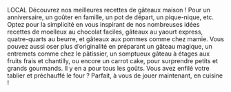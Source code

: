 LOCAL 
Découvrez nos meilleures recettes de gâteaux maison ! Pour un anniversaire, un goûter en famille, un pot de départ, un pique-nique, etc. Optez pour la simplicité en vous inspirant de nos nombreuses idées recettes de moelleux au chocolat faciles, gâteaux au yaourt express, quatre-quarts au beurre, et gâteaux aux pommes comme chez mamie. Vous pouvez aussi oser plus d’originalité en préparant un gâteau magique, un entremets comme chez le pâtissier, un somptueux gâteau à étages aux fruits frais et chantilly, ou encore un carrot cake, pour surprendre petits et grands gourmands. Il y en a pour tous les goûts. Vous avez enfilé votre tablier et préchauffé le four ? Parfait, à vous de jouer maintenant, en cuisine !
